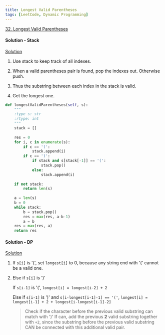 ```yaml
---
title: Longest Valid Parentheses
tags: [LeetCode, Dynamic Programming]
---
```


[32. Longest Valid Parentheses](https://leetcode.com/problems/longest-valid-parentheses/)
#### Solution - Stack  
[Solution](https://leetcode.com/problems/longest-valid-parentheses/discuss/14126/My-O(n)-solution-using-a-stack)
1. Use stack to keep track of all indexes.

1. When a valid parentheses pair is found, pop the indexes out. Otherwise push.

1. Thus the substring between each index in the stack is valid.

1. Get the longest one.

```python
def longestValidParentheses(self, s):
    """
    :type s: str
    :rtype: int
    """
    stack = []
    
    res = 0
    for i, c in enumerate(s):
        if c == '(':
            stack.append(i)
        if c == ')':
            if stack and s[stack[-1]] == '(':
                stack.pop()
            else:
                stack.append(i)
                    
    if not stack:
        return len(s)
    
    a = len(s)
    b = 0
    while stack:
        b = stack.pop()
        res = max(res, a-b-1)
        a = b
    res = max(res, a)
    return res
```
#### Solution - DP  
[Solution](https://leetcode.com/problems/longest-valid-parentheses/discuss/14133/My-DP-O(n)-solution-without-using-stack)
1. If `s[i]` is '(', set `longest[i]` to 0, because any string end with '(' cannot be a valid one.

1. Else if `s[i]` is ')'

     If `s[i-1]` is '(', `longest[i] = longest[i-2] + 2`

     Else if `s[i-1]` is ')' and `s[i-longest[i-1]-1] == '('`, `longest[i] = longest[i-1] + 2 + longest[i-longest[i-1]-2]`
    > Check if the character before the previous valid substring can match with ')'
    > If can, add the previous **2** valid substring together with `+2`, since the substring before the previous valid substring CAN be connected with this additional valid pair.  